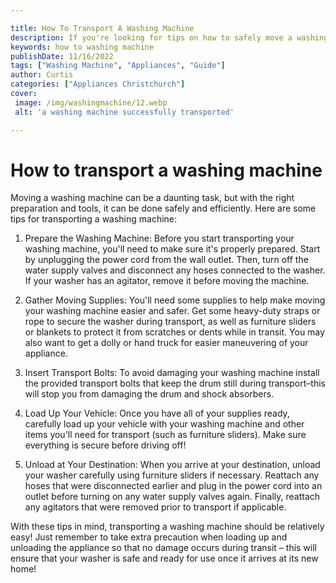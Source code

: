 ```yaml
---

title: How To Transport A Washing Machine
description: If you're looking for tips on how to safely move a washing machine, this post has you covered - read on to find out more!
keywords: how to washing machine
publishDate: 11/16/2022
tags: ["Washing Machine", "Appliances", "Guide"]
author: Curtis
categories: ["Appliances Christchurch"]
cover: 
 image: /img/washingmachine/12.webp
 alt: 'a washing machine successfully transported'

---
```


# How to transport a washing machine

Moving a washing machine can be a daunting task, but with the right preparation and tools, it can be done safely and efficiently. Here are some tips for transporting a washing machine:

1. Prepare the Washing Machine: Before you start transporting your washing machine, you'll need to make sure it's properly prepared. Start by unplugging the power cord from the wall outlet. Then, turn off the water supply valves and disconnect any hoses connected to the washer. If your washer has an agitator, remove it before moving the machine.

2. Gather Moving Supplies: You'll need some supplies to help make moving your washing machine easier and safer. Get some heavy-duty straps or rope to secure the washer during transport, as well as furniture sliders or blankets to protect it from scratches or dents while in transit. You may also want to get a dolly or hand truck for easier maneuvering of your appliance.

3. Insert Transport Bolts: To avoid damaging your washing machine install the provided transport bolts that keep the drum still during transport–this will stop you from damaging the drum and shock absorbers. 

4. Load Up Your Vehicle: Once you have all of your supplies ready, carefully load up your vehicle with your washing machine and other items you'll need for transport (such as furniture sliders). Make sure everything is secure before driving off!

5. Unload at Your Destination: When you arrive at your destination, unload your washer carefully using furniture sliders if necessary. Reattach any hoses that were disconnected earlier and plug in the power cord into an outlet before turning on any water supply valves again. Finally, reattach any agitators that were removed prior to transport if applicable.

With these tips in mind, transporting a washing machine should be relatively easy! Just remember to take extra precaution when loading up and unloading the appliance so that no damage occurs during transit – this will ensure that your washer is safe and ready for use once it arrives at its new home!